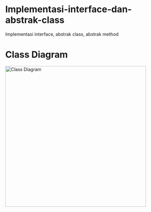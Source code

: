 # Implementasi-interface-dan-abstrak-class
Implementasi interface, abstrak class, abstrak method

# Class Diagram
<img width="444" alt="Class Diagram" src="https://user-images.githubusercontent.com/74587940/150472633-94245276-4c69-4c93-983a-fec8659ac5c1.png">
